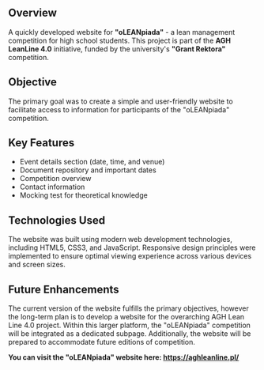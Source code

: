 ## Overview

A quickly developed website for **"oLEANpiada"** - a lean management competition for high school students. This project is part of the **AGH LeanLine 4.0** initiative, funded by the university's **"Grant Rektora"** competition.

## Objective

The primary goal was to create a simple and user-friendly website to facilitate access to information for participants of the "oLEANpiada" competition.

## Key Features

- Event details section (date, time, and venue)
- Document repository and important dates
- Competition overview
- Contact information
- Mocking test for theoretical knowledge

## Technologies Used
The website was built using modern web development technologies, including HTML5, CSS3, and JavaScript. Responsive design principles were implemented to ensure optimal viewing experience across various devices and screen sizes.

## Future Enhancements
The current version of the website fulfills the primary objectives, however the long-term plan is to develop a website for the overarching AGH Lean Line 4.0 project. Within this larger platform, the "oLEANpiada" competition will be integrated as a dedicated subpage. Additionally, the website will be prepared to accommodate future editions of competition.

**You can visit the "oLEANpiada" website here: https://aghleanline.pl/**
